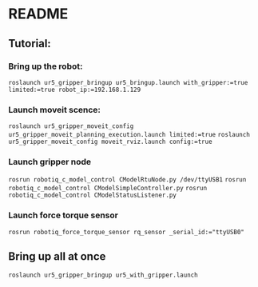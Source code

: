 # README
## Tutorial:
### Bring up the robot:
`roslaunch ur5_gripper_bringup ur5_bringup.launch with_gripper:=true limited:=true robot_ip:=192.168.1.129`

### Launch moveit scence:
`roslaunch ur5_gripper_moveit_config ur5_gripper_moveit_planning_execution.launch limited:=true`
`roslaunch ur5_gripper_moveit_config moveit_rviz.launch config:=true`

### Launch gripper node
`rosrun robotiq_c_model_control CModelRtuNode.py /dev/ttyUSB1`
`rosrun robotiq_c_model_control CModelSimpleController.py`
`rosrun robotiq_c_model_control CModelStatusListener.py`

### Launch force torque sensor
`rosrun robotiq_force_torque_sensor rq_sensor _serial_id:="ttyUSB0"`

## Bring up all at once
`roslaunch ur5_gripper_bringup ur5_with_gripper.launch`
